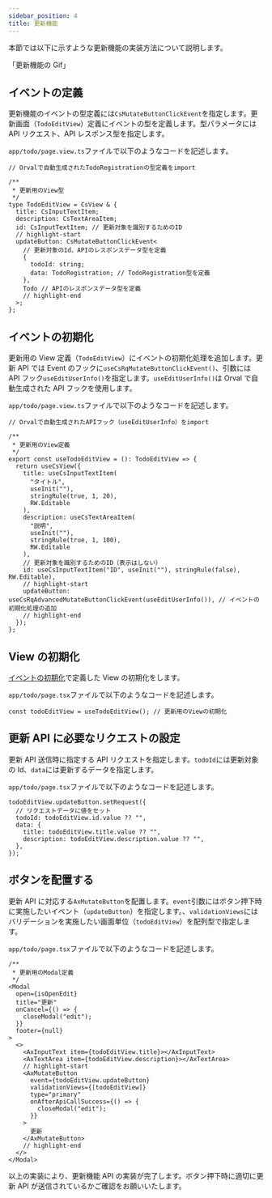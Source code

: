 ```yaml
---
sidebar_position: 4
title: 更新機能
---
```


本節では以下に示すような更新機能の実装方法について説明します。

「更新機能の Gif」

## イベントの定義

更新機能のイベントの型定義には`CsMutateButtonClickEvent`を指定します。更新画面（`TodoEditView`）定義にイベントの型を定義します。型パラメータには API リクエスト、API レスポンス型を指定します。

`app/todo/page.view.ts`ファイルで以下のようなコードを記述します。

```tsx title="app/todo/page.view.ts"
// Orvalで自動生成されたTodoRegistrationの型定義をimport

/**
 * 更新用のView型
 */
type TodoEditView = CsView & {
  title: CsInputTextItem;
  description: CsTextAreaItem;
  id: CsInputTextItem; // 更新対象を識別するためのID
  // highlight-start
  updateButton: CsMutateButtonClickEvent<
    // 更新対象のId、APIのレスポンスデータ型を定義
    {
      todoId: string;
      data: TodoRegistration; // TodoRegistration型を定義
    },
    Todo // APIのレスポンスデータ型を定義
    // highlight-end
  >;
};
```

## イベントの初期化

更新用の View 定義（`TodoEditView`）にイベントの初期化処理を追加します。更新 API では Event のフックに`useCsRqMutateButtonClickEvent()`、引数には API フック`useEditUserInfo()`を指定します。`useEditUserInfo()`は Orval で自動生成された API フックを使用します。

`app/todo/page.view.ts`ファイルで以下のようなコードを記述します。

```tsx title="app/todo/page.view.ts"
// Orvalで自動生成されたAPIフック（useEditUserInfo）をimport

/**
 * 更新用のView定義
 */
export const useTodoEditView = (): TodoEditView => {
  return useCsView({
    title: useCsInputTextItem(
      "タイトル",
      useInit(""),
      stringRule(true, 1, 20),
      RW.Editable
    ),
    description: useCsTextAreaItem(
      "説明",
      useInit(""),
      stringRule(true, 1, 100),
      RW.Editable
    ),
    // 更新対象を識別するためのID（表示はしない）
    id: useCsInputTextItem("ID", useInit(""), stringRule(false), RW.Editable),
    // highlight-start
    updateButton: useCsRqAdvancedMutateButtonClickEvent(useEditUserInfo()), // イベントの初期化処理の追加
    // highlight-end
  });
};
```

## View の初期化

[イベントの初期化](./crud-update.md#イベントの初期化)で定義した View の初期化をします。

`app/todo/page.tsx`ファイルで以下のようなコードを記述します。

```tsx title="todo/page.ts"
const todoEditView = useTodoEditView(); // 更新用のViewの初期化
```

## 更新 API に必要なリクエストの設定

更新 API 送信時に指定する API リクエストを指定します。`todoId`には更新対象の Id、`data`には更新するデータを指定します。

`app/todo/page.tsx`ファイルで以下のようなコードを記述します。

```tsx title="todo/page.ts"
todoEditView.updateButton.setRequest({
  // リクエストデータに値をセット
  todoId: todoEditView.id.value ?? "",
  data: {
    title: todoEditView.title.value ?? "",
    description: todoEditView.description.value ?? "",
  },
});
```

## ボタンを配置する

更新 API に対応する`AxMutateButton`を配置します。`event`引数にはボタン押下時に実施したいイベント（`updateButton`）を指定します。、`validationViews`にはバリデーションを実施したい画面単位（`todoEditView`）を配列型で指定します。

`app/todo/page.tsx`ファイルで以下のようなコードを記述します。

```tsx title="todo/page.ts"
/**
 * 更新用のModal定義
 */
<Modal
  open={isOpenEdit}
  title="更新"
  onCancel={() => {
    closeModal("edit");
  }}
  footer={null}
>
  <>
    <AxInputText item={todoEditView.title}></AxInputText>
    <AxTextArea item={todoEditView.description}></AxTextArea>
    // highlight-start
    <AxMutateButton
      event={todoEditView.updateButton}
      validationViews={[todoEditView]}
      type="primary"
      onAfterApiCallSuccess={() => {
        closeModal("edit");
      }}
    >
      更新
    </AxMutateButton>
    // highlight-end
  </>
</Modal>
```

以上の実装により、更新機能 API の実装が完了します。ボタン押下時に適切に更新 API が送信されているかご確認をお願いいたします。
